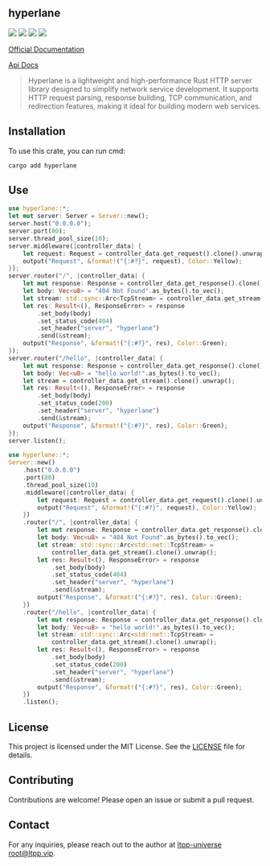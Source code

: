 ## hyperlane

[![](https://img.shields.io/crates/v/hyperlane.svg)](https://crates.io/crates/hyperlane)
[![](https://docs.rs/hyperlane/badge.svg)](https://docs.rs/hyperlane)
[![](https://img.shields.io/crates/l/hyperlane.svg)](./LICENSE)
[![](https://github.com/ltpp-universe/hyperlane/workflows/Rust/badge.svg)](https://github.com/ltpp-universe/hyperlane/actions?query=workflow:Rust)

[Official Documentation](https://docs.ltpp.vip/HYPERLANE/)

[Api Docs](https://docs.rs/hyperlane/latest/hyperlane/)

> Hyperlane is a lightweight and high-performance Rust HTTP server library designed to simplify network service development. It supports HTTP request parsing, response building, TCP communication, and redirection features, making it ideal for building modern web services.

## Installation

To use this crate, you can run cmd:

```shell
cargo add hyperlane
```

## Use

```rust
use hyperlane::*;
let mut server: Server = Server::new();
server.host("0.0.0.0");
server.port(80);
server.thread_pool_size(10);
server.middleware(|controller_data| {
    let request: Request = controller_data.get_request().clone().unwrap();
    output("Request", &format!("{:#?}", request), Color::Yellow);
});
server.router("/", |controller_data| {
    let mut response: Response = controller_data.get_response().clone().unwrap();
    let body: Vec<u8> = "404 Not Found".as_bytes().to_vec();
    let stream: std::sync::Arc<TcpStream> = controller_data.get_stream().clone().unwrap();
    let res: Result<(), ResponseError> = response
        .set_body(body)
        .set_status_code(404)
        .set_header("server", "hyperlane")
        .send(&stream);
    output("Response", &format!("{:#?}", res), Color::Green);
});
server.router("/hello", |controller_data| {
    let mut response: Response = controller_data.get_response().clone().unwrap();
    let body: Vec<u8> = "hello world!".as_bytes().to_vec();
    let stream = controller_data.get_stream().clone().unwrap();
    let res: Result<(), ResponseError> = response
        .set_body(body)
        .set_status_code(200)
        .set_header("server", "hyperlane")
        .send(&stream);
    output("Response", &format!("{:#?}", res), Color::Green);
});
server.listen();
```

```rust
use hyperlane::*;
Server::new()
    .host("0.0.0.0")
    .port(80)
    .thread_pool_size(10)
    .middleware(|controller_data| {
        let request: Request = controller_data.get_request().clone().unwrap();
        output("Request", &format!("{:#?}", request), Color::Yellow);
    })
    .router("/", |controller_data| {
        let mut response: Response = controller_data.get_response().clone().unwrap();
        let body: Vec<u8> = "404 Not Found".as_bytes().to_vec();
        let stream: std::sync::Arc<std::net::TcpStream> =
            controller_data.get_stream().clone().unwrap();
        let res: Result<(), ResponseError> = response
            .set_body(body)
            .set_status_code(404)
            .set_header("server", "hyperlane")
            .send(&stream);
        output("Response", &format!("{:#?}", res), Color::Green);
    })
    .router("/hello", |controller_data| {
        let mut response: Response = controller_data.get_response().clone().unwrap();
        let body: Vec<u8> = "hello world!".as_bytes().to_vec();
        let stream: std::sync::Arc<std::net::TcpStream> =
            controller_data.get_stream().clone().unwrap();
        let res: Result<(), ResponseError> = response
            .set_body(body)
            .set_status_code(200)
            .set_header("server", "hyperlane")
            .send(&stream);
        output("Response", &format!("{:#?}", res), Color::Green);
    })
    .listen();
```

## License

This project is licensed under the MIT License. See the [LICENSE](LICENSE) file for details.

## Contributing

Contributions are welcome! Please open an issue or submit a pull request.

## Contact

For any inquiries, please reach out to the author at [ltpp-universe <root@ltpp.vip>](mailto:root@ltpp.vip).
